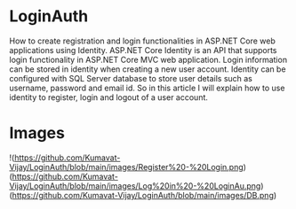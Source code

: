 # LoginAuth
How to create registration and login functionalities in ASP.NET Core web applications using Identity. ASP.NET Core Identity is an API that supports login functionality in ASP.NET Core MVC web application. Login information can be stored in identity when creating a new user account. Identity can be configured with SQL Server database to store user details such as username, password and email id. So in this article I will explain how to use identity to register, login and logout of a user account.

# Images
!(https://github.com/Kumavat-Vijay/LoginAuth/blob/main/images/Register%20-%20Login.png)
(https://github.com/Kumavat-Vijay/LoginAuth/blob/main/images/Log%20in%20-%20LoginAu.png)
(https://github.com/Kumavat-Vijay/LoginAuth/blob/main/images/DB.png)
